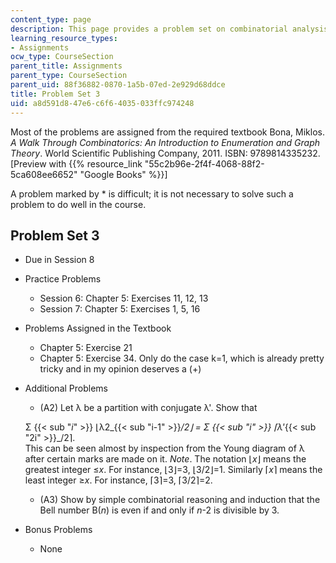 ```yaml
---
content_type: page
description: This page provides a problem set on combinatorial analysis.
learning_resource_types:
- Assignments
ocw_type: CourseSection
parent_title: Assignments
parent_type: CourseSection
parent_uid: 88f36882-0870-1a5b-07ed-2e929d68ddce
title: Problem Set 3
uid: a8d591d8-47e6-c6f6-4035-033ffc974248
---
```


Most of the problems are assigned from the required textbook Bona, Miklos. _A Walk Through Combinatorics: An Introduction to Enumeration and Graph Theory_. World Scientific Publishing Company, 2011. ISBN: 9789814335232. \[Preview with {{% resource_link "55c2b96e-2f4f-4068-88f2-5ca608ee6652" "Google Books" %}}\]

A problem marked by \* is difficult; it is not necessary to solve such a problem to do well in the course.

Problem Set 3
-------------

*   Due in Session 8
*   Practice Problems
    *   Session 6: Chapter 5: Exercises 11, 12, 13
    *   Session 7: Chapter 5: Exercises 1, 5, 16
*   Problems Assigned in the Textbook
    *   Chapter 5: Exercise 21
    *   Chapter 5: Exercise 34. Only do the case k=1, which is already pretty tricky and in my opinion deserves a (+)
*   Additional Problems
    *   (A2) Let λ be a partition with conjugate λ'. Show that
    
    Σ {{< sub "_i_" >}} ⌊λ2_{{< sub "i-1" >}}_/2⌋ = Σ {{< sub "_i_" >}} ⌈λ'_{{< sub "2i" >}}_/2⌉.  
    This can be seen almost by inspection from the Young diagram of λ after certain marks are made on it. _Note_. The notation ⌊_x_⌋ means the greatest integer ≤_x_. For instance, ⌊3⌋=3, ⌊3/2⌋=1. Similarly ⌈_x_⌉ means the least integer ≥_x_. For instance, ⌈3⌉=3, ⌈3/2⌉=2.
    
    *   (A3) Show by simple combinatorial reasoning and induction that the Bell number B(_n_) is even if and only if _n_\-2 is divisible by 3.
*   Bonus Problems
    *   None